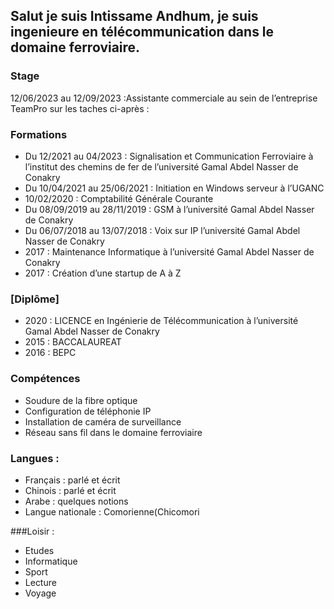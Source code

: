 ## Salut je suis Intissame Andhum, je suis ingenieure en télécommunication dans le domaine ferroviaire.

### Stage
12/06/2023 au 12/09/2023 :Assistante commerciale au sein de l’entreprise TeamPro sur les taches ci-après :

 ### Formations   
* Du 12/2021 au 04/2023 : Signalisation et
Communication Ferroviaire à l’institut des chemins de
fer de l’université Gamal Abdel Nasser de Conakry
* Du 10/04/2021 au 25/06/2021 : Initiation en
Windows serveur à l’UGANC
* 10/02/2020 : Comptabilité Générale Courante
* Du 08/09/2019 au 28/11/2019 : GSM à l’université
Gamal Abdel Nasser de Conakry
* Du 06/07/2018 au 13/07/2018 : Voix sur IP l’université
Gamal Abdel Nasser de Conakry
* 2017 : Maintenance Informatique à l’université Gamal
Abdel Nasser de Conakry
* 2017 : Création d’une startup de A à Z

### [Diplôme]

   * 2020 : LICENCE en Ingénierie de Télécommunication à
l’université Gamal Abdel Nasser de Conakry 
   * 2015 : BACCALAUREAT
   * 2016 : BEPC

   
### Compétences

  *  Soudure de la fibre optique
  * Configuration de téléphonie IP
  * Installation de caméra de
surveillance
  * Réseau sans fil dans le domaine
ferroviaire

### Langues :
* Français : parlé et écrit
* Chinois : parlé et écrit
* Arabe : quelques notions
* Langue nationale :
Comorienne(Chicomori

###Loisir :
* Etudes
* Informatique
* Sport
* Lecture
* Voyage

